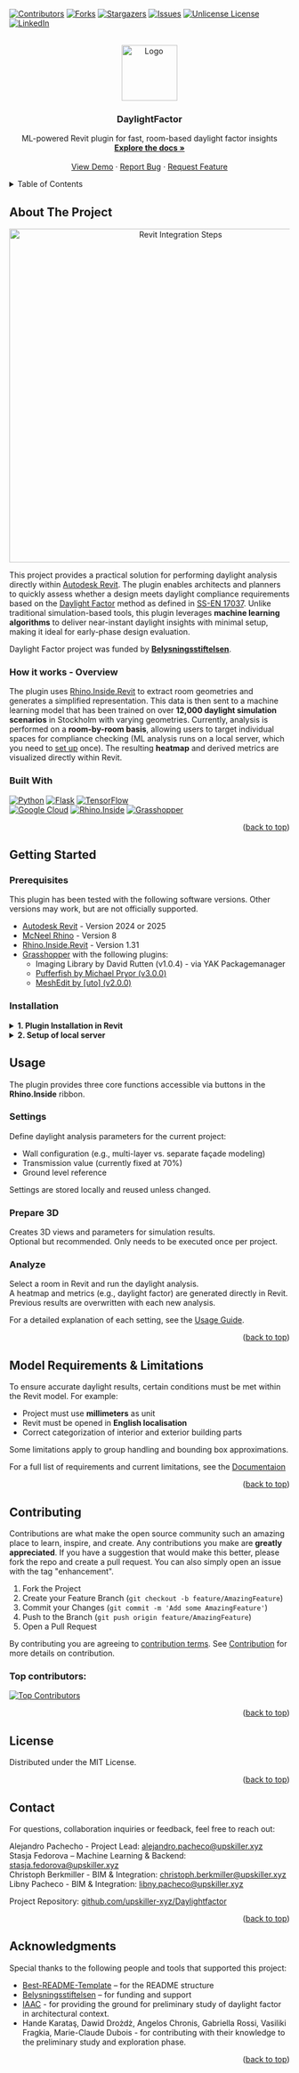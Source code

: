<!-- Improved compatibility of back to top link: See: https://github.com/othneildrew/Best-README-Template/pull/73 -->
<a id="readme-top"></a>
<!--
*** Thanks for checking out the Best-README-Template. If you have a suggestion
*** that would make this better, please fork the repo and create a pull request
*** or simply open an issue with the tag "enhancement".
*** Don't forget to give the project a star!
*** Thanks again! Now go create something AMAZING! :D
-->



<!-- PROJECT SHIELDS -->
<!--
*** I'm using markdown "reference style" links for readability.
*** Reference links are enclosed in brackets [ ] instead of parentheses ( ).
*** See the bottom of this document for the declaration of the reference variables
*** for contributors-url, forks-url, etc. This is an optional, concise syntax you may use.
*** https://www.markdownguide.org/basic-syntax/#reference-style-links
-->
[![Contributors][contributors-shield]][contributors-url]
[![Forks][forks-shield]][forks-url]
[![Stargazers][stars-shield]][stars-url]
[![Issues][issues-shield]][issues-url]
[![Unlicense License][license-shield]][license-url]
[![LinkedIn][linkedin-shield]][linkedin-url]

<!-- PROJECT LOGO -->
<br />
<div align="center">
  <a href="./docs/images/logo_upskiller.png">
    <img src="./docs/images/logo_upskiller.png" alt="Logo" height="100">
  </a>

  <h3 align="center">DaylightFactor</h3>

  <p align="center">
    ML-powered Revit plugin for fast, room-based daylight factor insights
    <br />
    <a href="https://github.com/upskiller-xyz/DaylightFactor/wiki"><strong>Explore the docs »</strong></a>
    <br />
    <br />
    <a href="">View Demo</a>
    &middot;
    <a href="https://github.com/upskiller-xyz/DaylightFactor/issues/new?labels=bug">Report Bug</a>
    &middot;
    <a href="https://github.com/upskiller-xyz/DaylightFactor/issues/new?labels=enhancement">Request Feature</a>
  </p>
</div>




<!-- TABLE OF CONTENTS -->
<details>
  <summary>Table of Contents</summary>
  <ol>
    <li>
      <a href="#about-the-project">About The Project</a>
      <ul>
        <li><a href="#built-with">Built With</a></li>
      </ul>
    </li>
    <li>
      <a href="#getting-started">Getting Started</a>
      <ul>
        <li><a href="#prerequisites">Prerequisites</a></li>
        <li><a href="#installation">Installation</a></li>
      </ul>
    </li>
    <li><a href="#usage">Usage</a></li>
    <li><a href="#model-requirements--limitations">Model Requirements & Limitations</a></li>
    <li><a href="#contributing">Contributing</a></li>
    <li><a href="#license">License</a></li>
    <li><a href="#contact">Contact</a></li>
    <li><a href="#acknowledgments">Acknowledgments</a></li>
  </ol>
</details>



<!-- ABOUT THE PROJECT -->
## About The Project

<p align="center">
  <a href="./docs/images/heatmap_in_3d.png" target="_blank" title="Click to enlarge">
    <img src="./docs/images/heatmap_in_3d.png" alt="Revit Integration Steps" width="600"/>
  </a>
</p>


This project provides a practical solution for performing daylight analysis directly within [Autodesk Revit](https://www.autodesk.com/se/products/revit/overview). The plugin enables architects and planners to quickly assess whether a design meets daylight compliance requirements based on the [Daylight Factor](https://climatestudiodocs.com/docs/daylightFactor.html) method as defined in [SS-EN 17037](https://www.sis.se/produkter/byggnadsprojektering/byggnadsutformning/SS-EN-170372018A120212/). Unlike traditional simulation-based tools, this plugin leverages **machine learning algorithms** to deliver near-instant daylight insights with minimal setup, making it ideal for early-phase design evaluation.

Daylight Factor project was funded by [**Belysningsstiftelsen**](https://belysningsstiftelsen.se/).


### How it works - Overview  
The plugin uses [Rhino.Inside.Revit](https://www.rhino3d.com/inside/revit/) to extract room geometries and generates a simplified representation. This data is then sent to a machine learning model that has been trained on over **12,000 daylight simulation scenarios** in Stockholm with varying geometries. Currently, analysis is performed on a **room-by-room basis**, allowing users to target individual spaces for compliance checking
(ML analysis runs on a local server, which you need to [set up](https://github.com/upskiller-xyz/server/blob/master/README.md#locally) once). The resulting **heatmap** and derived metrics are visualized directly within Revit. 

### Built With

[![Python](https://img.shields.io/badge/Python-3.10+-blue?logo=python&style=for-the-badge)](https://www.python.org/)
[![Flask](https://img.shields.io/badge/Flask-Web%20Server-black?logo=flask&style=for-the-badge)](https://flask.palletsprojects.com/)
[![TensorFlow](https://img.shields.io/badge/TensorFlow-ML-FF6F00?logo=tensorflow&style=for-the-badge)](https://www.tensorflow.org/)
<br>
[![Google Cloud](https://img.shields.io/badge/GCP-Storage-4285F4?logo=googlecloud&style=for-the-badge)](https://cloud.google.com/)
[![Rhino.Inside](https://img.shields.io/badge/Rhino.Inside-Revit-8A2BE2?logo=rhinoceros&style=for-the-badge)](https://www.rhino3d.com/inside/revit/)
[![Grasshopper](https://img.shields.io/badge/Grasshopper-Geometry-green?logo=grasshopper&style=for-the-badge)](https://www.grasshopper3d.com/)

<p align="right">(<a href="#readme-top">back to top</a>)</p>


<!-- GETTING STARTED -->
## Getting Started

### Prerequisites

This plugin has been tested with the following software versions. Other versions may work, but are not officially supported.

- [Autodesk Revit](https://www.autodesk.com/products/revit/overview) - Version 2024 or 2025
- [McNeel Rhino](https://www.rhino3d.com/) - Version 8
- [Rhino.Inside.Revit](https://www.rhino3d.com/inside/revit/) - Version 1.31
- [Grasshopper](https://www.grasshopper3d.com/) with the following plugins:
  - Imaging Library by David Rutten (v1.0.4) - via YAK Packagemanager
  - [Pufferfish by Michael Pryor (v3.0.0)](https://www.food4rhino.com/en/app/pufferfish)
  - [MeshEdit by [uto] (v2.0.0)](https://www.food4rhino.com/en/app/meshedit)

### Installation

<details>
  <summary><strong> 1. Plugin Installation in Revit</strong></summary>

  <br>
  Follow these steps to integrate the plugin into Revit via Rhino.Inside. Once completed, the plugin tools will appear as buttons within the **Rhino.Inside** tab in the Revit ribbon.

  *  **Download or clone** this repository  
  <sub>`git clone https://github.com/upskiller-xyz/Daylightfactor.git`</sub>
  * Install dependencies by running 

  ```sh
  pip install -r requirements.txt
  ```
  * _Optional_: if using local server for daylight factor estimation follow [these instructions](https://github.com/upskiller-xyz/server/blob/master/README.md#locally). The server code should have been installed in the previous step in `/server`
  * Open **Autodesk Revit** and switch to the **Rhino.Inside** tab
  * Expand the **More** dropdown (marked as [1] in the image below)
  * Select **Options** from the list ([2])
  * In the new dialog, switch to the **Scripts** tab ([3])
  * Click **Add Script Location** ([4]) and select the `revit_plugin` folder from the downloaded repository
  * Confirm with **OK** – the plugin buttons should now appear inside the **Rhino.Inside** ribbon

  <p align="center">
    <a href="./docs/images//revit_plugin_setup.png" target="_blank" title="Click to enlarge">
      <img src="./docs/images//revit_plugin_setup.png" alt="Revit Integration Steps" width="700"/>
    </a>
  </p>

  <p align="right">(<a href="#readme-top">back to top</a>)</p>

</details>

<details>
  <summary><strong> 2. Setup of local server </strong></summary>
  TBD
</details>


<!-- USAGE EXAMPLES -->
## Usage

The plugin provides three core functions accessible via buttons in the **Rhino.Inside** ribbon.

### Settings
Define daylight analysis parameters for the current project:
- Wall configuration (e.g., multi-layer vs. separate façade modeling)
- Transmission value (currently fixed at 70%)
- Ground level reference

Settings are stored locally and reused unless changed.

### Prepare 3D
Creates 3D views and parameters for simulation results.  
Optional but recommended. Only needs to be executed once per project.

### Analyze
Select a room in Revit and run the daylight analysis.  
A heatmap and metrics (e.g., daylight factor) are generated directly in Revit.  
Previous results are overwritten with each new analysis.

For a detailed explanation of each setting, see the [Usage Guide](https://github.com/upskiller-xyz/DaylightFactor/wiki/Usage-of-the-DaylightFactor-Plugin).


<p align="right">(<a href="#readme-top">back to top</a>)</p>



<!-- MODEL REQUIREMENTS -->
## Model Requirements & Limitations

To ensure accurate daylight results, certain conditions must be met within the Revit model. For example:

- Project must use **millimeters** as unit
- Revit must be opened in **English localisation**
- Correct categorization of interior and exterior building parts

Some limitations apply to group handling and bounding box approximations.

For a full list of requirements and current limitations, see the [Documentaion](https://github.com/upskiller-xyz/DaylightFactor/wiki/Model-Requirements-&-Limitations)

<p align="right">(<a href="#readme-top">back to top</a>)</p>



<!-- CONTRIBUTING -->
## Contributing

Contributions are what make the open source community such an amazing place to learn, inspire, and create. Any contributions you make are **greatly appreciated**. 
If you have a suggestion that would make this better, please fork the repo and create a pull request. You can also simply open an issue with the tag "enhancement".

1. Fork the Project
2. Create your Feature Branch (`git checkout -b feature/AmazingFeature`)
3. Commit your Changes (`git commit -m 'Add some AmazingFeature'`)
4. Push to the Branch (`git push origin feature/AmazingFeature`)
5. Open a Pull Request

By contributing you are agreeing to [contribution terms](/docs/CLA.md). See [Contribution](./docs/CONTRIBUTING.md) for more details on contribution.


### Top contributors:

<a href="https://github.com/upskiller-xyz/DaylightFactor/graphs/contributors">
  <img src="https://contrib.rocks/image?repo=upskiller-xyz/DaylightFactor" alt="Top Contributors" />
</a>

<p align="right">(<a href="#readme-top">back to top</a>)</p>



<!-- LICENSE -->
## License

Distributed under the MIT License.

<p align="right">(<a href="#readme-top">back to top</a>)</p>

 
<!-- CONTACT -->
## Contact

For questions, collaboration inquiries or feedback, feel free to reach out:

Alejandro Pachecho - Project Lead: [alejandro.pacheco@upskiller.xyz](mailto:alejandro.pacheco@upskiller.xyz)  
Stasja Fedorova – Machine Learning & Backend: [stasja.fedorova@upskiller.xyz](stasja.fedorova@upskiller.xyz)  
Christoph Berkmiller - BIM & Integration: [christoph.berkmiller@upskiller.xyz](christoph.berkmiller@upskiller.xyz)  
Libny Pacheco - BIM & Integration: [libny.pacheco@upskiller.xyz](libny.pacheco@upskiller.xyz)  


Project Repository: [github.com/upskiller-xyz/Daylightfactor](https://github.com/upskiller-xyz/DaylightFactor)

<p align="right">(<a href="#readme-top">back to top</a>)</p>



<!-- ACKNOWLEDGMENTS -->
## Acknowledgments

Special thanks to the following people and tools that supported this project:

* [Best-README-Template](https://github.com/othneildrew/Best-README-Template) – for the README structure
* [Belysningsstiftelsen](https://belysningsstiftelsen.se/) – for funding and support
* [IAAC](https://iaac.net/) - for providing the ground for preliminary study of daylight factor in architectural context.
* Hande Karataş, Dawid Drożdż, Angelos Chronis, Gabriella Rossi, Vasiliki Fragkia, Marie-Claude Dubois - for contributing with their knowledge to the preliminary study and exploration phase.

<p align="right">(<a href="#readme-top">back to top</a>)</p>



<!-- MARKDOWN LINKS & IMAGES -->
<!-- https://www.markdownguide.org/basic-syntax/#reference-style-links -->
[contributors-shield]: https://img.shields.io/github/contributors/upskiller-xyz/BelysningsStiftelsen_Daylightfactor.svg?style=for-the-badge
[contributors-url]: https://github.com/upskiller-xyz/BelysningsStiftelsen_Daylightfactor/graphs/contributors
[forks-shield]: https://img.shields.io/github/forks/upskiller-xyz/BelysningsStiftelsen_Daylightfactor.svg?style=for-the-badge
[forks-url]: https://github.com/upskiller-xyz/BelysningsStiftelsen_Daylightfactor/network/members
[stars-shield]: https://img.shields.io/github/stars/upskiller-xyz/BelysningsStiftelsen_Daylightfactor.svg?style=for-the-badge
[stars-url]: https://github.com/upskiller-xyz/BelysningsStiftelsen_Daylightfactor/stargazers
[issues-shield]: https://img.shields.io/github/issues/upskiller-xyz/BelysningsStiftelsen_Daylightfactor.svg?style=for-the-badge
[issues-url]: https://github.com/upskiller-xyz/BelysningsStiftelsen_Daylightfactor/issues
[license-shield]: https://img.shields.io/github/license/upskiller-xyz/BelysningsStiftelsen_Daylightfactor.svg?style=for-the-badge
[license-url]: https://github.com/upskiller-xyz/BelysningsStiftelsen_Daylightfactor/blob/main/LICENSE
[linkedin-shield]: https://img.shields.io/badge/-LinkedIn-black.svg?style=for-the-badge&logo=linkedin&colorB=555
[linkedin-url]: https://www.linkedin.com/company/upskiller-xyz

